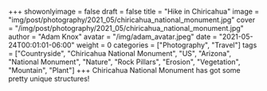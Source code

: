 +++
showonlyimage = false
draft = false
title = "Hike in Chiricahua"
image = "img/post/photography/2021_05/chiricahua_national_monument.jpg"
cover = "/img/post/photography/2021_05/chiricahua_national_monument.jpg"
author = "Adam Knox"
avatar = "/img/adam_avatar.jpeg"
date = "2021-05-24T00:01:01-06:00"
weight = 0
categories = ["Photography", "Travel"]
tags = ["Countryside", "Chiricahua National Monument", "US", "Arizona", "National Monument", "Nature", "Rock Pillars", "Erosion", "Vegetation", "Mountain", "Plant"]
+++
Chiricahua National Monument has got some pretty unique structures!